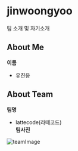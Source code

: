 # jinwoongyoo
팀 소개 및 자기소개

## About Me
**이름**  
- 유진웅  

## About Team
**팀명**   
- lattecode(라떼코드)  
**팀사진**  
  
![teamImage](https://user-images.githubusercontent.com/51515055/78589417-21b45b80-787b-11ea-8c24-e619f1d3c814.PNG)